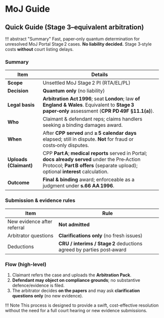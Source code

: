 # MoJ Guide



## Quick Guide (Stage 3–equivalent arbitration)

!!! abstract "Summary"
    Fast, paper‑only quantum determination for unresolved MoJ Portal Stage 2 cases. **No liability decided.** Stage 3‑style costs **without** court listing delays.

### Summary

| Item | Details |
|---|---|
| **Scope** | Unsettled MoJ Stage 2 PI (RTA/EL/PL) |
| **Decision** | **Quantum only** (no liability) |
| **Legal basis** | **Arbitration Act 1996**; seat **London**; law **of England & Wales**. Equivalent to **Stage 3 paper‑only** assessment (**CPR PD 49F §11.1(a)**). |
| **Who** | Claimant & defendant reps; claims handlers seeking a binding damages award. |
| **When** | After **CPP served** and **≥ 5 calendar days** elapsed; still in dispute. **Not** for fraud or costs‑only disputes. |
| **Uploads (Claimant)** | CPP **Part A**; **medical reports** served in Portal; **docs already served** under the Pre‑Action Protocol; **Part B offers** (separate upload); optional **interest** calculation. |
| **Outcome** | **Final & binding** award; enforceable as a judgment under **s.66 AA 1996**. |

### Submission & evidence rules

| Item | Rule |
|---|---|
| New evidence after referral | **Not admitted** |
| Arbitrator questions | **Clarifications only** (no fresh issues) |
| Deductions | **CRU / interims / Stage 2** deductions agreed by parties post‑award |

### Flow (high-level)

1. Claimant refers the case and uploads the **Arbitration Pack**.
2. **Defendant may object on compliance grounds**; no substantive defence/evidence is filed.
3. The arbitrator decides **on the papers** and may ask **clarification questions only** (no new evidence).

!!! Note
    This process is designed to provide a swift, cost-effective resolution without the need for a full court hearing or new evidence submissions.
